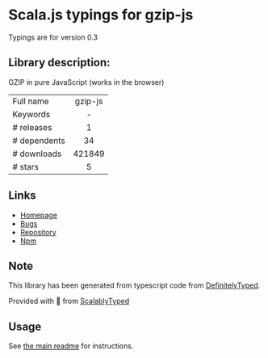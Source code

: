 
# Scala.js typings for gzip-js

Typings are for version 0.3

## Library description:
GZIP in pure JavaScript (works in the browser)

|                    |                 |
| ------------------ | :-------------: |
| Full name          | gzip-js |
| Keywords           | - |
| # releases         | 1 |
| # dependents       | 34 |
| # downloads        | 421849 |
| # stars            | 5 |

## Links
- [Homepage](https://github.com/beatgammit/gzip-js#readme)
- [Bugs](https://github.com/beatgammit/gzip-js/issues)
- [Repository](https://github.com/beatgammit/gzip-js)
- [Npm](https://www.npmjs.com/package/gzip-js)
    


## Note
This library has been generated from typescript code from [DefinitelyTyped](https://definitelytyped.org).

Provided with :purple_heart: from [ScalablyTyped](https://github.com/oyvindberg/ScalablyTyped)

## Usage
See [the main readme](../../readme.md) for instructions.


